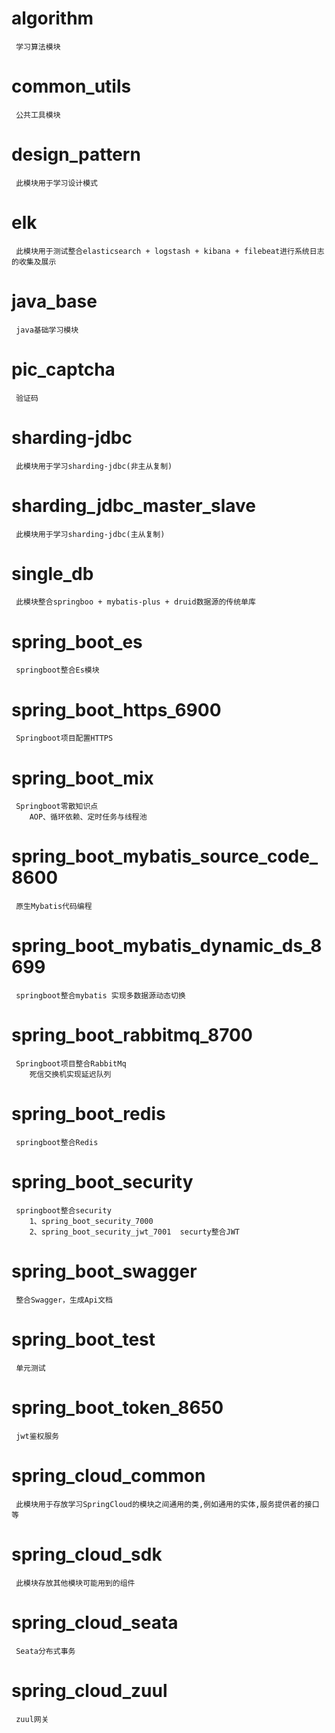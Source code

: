 # algorithm
     学习算法模块
# common_utils
     公共工具模块
# design_pattern
     此模块用于学习设计模式
# elk
     此模块用于测试整合elasticsearch + logstash + kibana + filebeat进行系统日志的收集及展示
# java_base
     java基础学习模块
# pic_captcha
     验证码
# sharding-jdbc
     此模块用于学习sharding-jdbc(非主从复制)
# sharding_jdbc_master_slave
     此模块用于学习sharding-jdbc(主从复制)
# single_db
     此模块整合springboo + mybatis-plus + druid数据源的传统单库
# spring_boot_es
     springboot整合Es模块
# spring_boot_https_6900
     Springboot项目配置HTTPS
# spring_boot_mix
     Springboot零散知识点
        AOP、循环依赖、定时任务与线程池
# spring_boot_mybatis_source_code_8600
     原生Mybatis代码编程

# spring_boot_mybatis_dynamic_ds_8699
     springboot整合mybatis 实现多数据源动态切换
# spring_boot_rabbitmq_8700
     Springboot项目整合RabbitMq
        死信交换机实现延迟队列
# spring_boot_redis
     springboot整合Redis
# spring_boot_security
     springboot整合security
        1、spring_boot_security_7000 
        2、spring_boot_security_jwt_7001  securty整合JWT
# spring_boot_swagger
     整合Swagger，生成Api文档
# spring_boot_test
     单元测试
# spring_boot_token_8650
     jwt鉴权服务
# spring_cloud_common
     此模块用于存放学习SpringCloud的模块之间通用的类,例如通用的实体,服务提供者的接口等
# spring_cloud_sdk
     此模块存放其他模块可能用到的组件
# spring_cloud_seata
     Seata分布式事务
# spring_cloud_zuul
     zuul网关

